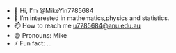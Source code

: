 - 👋 Hi, I’m @MikeYin7785684
- 👀 I’m interested in mathematics,physics and statistics.
- 📫 How to reach me u7785684@anu.edu.au
- 😄 Pronouns: Mike
- ⚡ Fun fact: ...

<!---
MikeYin7785684/MikeYin7785684 is a ✨ special ✨ repository because its `README.md` (this file) appears on your GitHub profile.
You can click the Preview link to take a look at your changes.
--->
